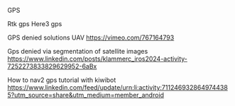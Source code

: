 GPS

Rtk gps
Here3 gps

GPS denied solutions UAV
https://vimeo.com/767164793

Gps denied via segmentation of satellite images
https://www.linkedin.com/posts/klammerc_iros2024-activity-7252273833829629952-6aBx

How to nav2 gps tutorial with kiwibot
https://www.linkedin.com/feed/update/urn:li:activity:7112469328649744385?utm_source=share&utm_medium=member_android
